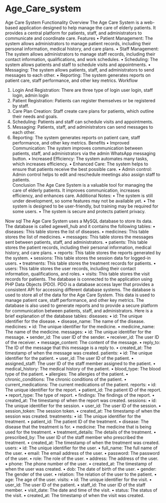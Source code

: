 # Age_Care_system
Age Care System Functionality
Overview
The Age Care System is a web-based application designed to help manage the care of elderly patients. It provides a central platform for patients, staff, and administrators to communicate and coordinate care.
Features
•	Patient Management: The system allows administrators to manage patient records, including their personal information, medical history, and care plans.
•	Staff Management: The system allows administrators to manage staff records, including their contact information, qualifications, and work schedules.
•	Scheduling: The system allows patients and staff to schedule visits and appointments.
•	Messaging: The system allows patients, staff, and administrators to send messages to each other.
•	Reporting: The system generates reports on patient care, staff performance, and other key metrics.
Workflow
1.	Login And Registration: There are three type of login user login, staff login, admin login
2.	Patient Registration: Patients can register themselves or be registered by staff.
3.	Care Plan Creation: Staff create care plans for patients, which outline their needs and goals.
4.	Scheduling: Patients and staff can schedule visits and appointments.
5.	Messaging: Patients, staff, and administrators can send messages to each other.
6.	Reporting: The system generates reports on patient care, staff performance, and other key metrics.
Benefits
•	Improved Communication: The system improves communication between patients, staff, and administrators via the admin WhatsApp messaging button.
•	Increased Efficiency: The system automates many tasks, which increases efficiency.
•	Enhanced Care: The system helps to ensure that patients receive the best possible care.
•	Admin control: Admin control helps to edit and reschedule meetings also assign staff to patients.  
Conclusion
The Age Care System is a valuable tool for managing the care of elderly patients. It improves communication, increases efficiency, and enhances care.
Additional Notes:
•	The system is still under development, so some features may not be available yet.
•	The system is designed to be user-friendly, but training may be required for some users.
•	The system is secure and protects patient privacy.

Now sql
The Age Care System uses a MySQL database to store its data. The database is called agewell_hub and it contains the following tables:
•	diseases: This table stores the list of diseases.
•	medicines: This table stores the list of medicines.
•	messages: This table stores the messages sent between patients, staff, and administrators.
•	patients: This table stores the patient records, including their personal information, medical history, and care plans.
•	reports: This table stores the reports generated by the system.
•	sessions: This table stores the session data for logged-in users.
•	treatments: This table stores the treatment records for patients.
•	users: This table stores the user records, including their contact information, qualifications, and roles.
•	visits: This table stores the visit records for patients.
The database is connected to the application using PHP Data Objects (PDO). PDO is a database access layer that provides a consistent API for accessing different database systems.
The database is used to store all of the data for the Age Care System. This data is used to manage patient care, staff performance, and other key metrics. The database is also used to generate reports and to provide a secure platform for communication between patients, staff, and administrators.
Here is a brief explanation of the database tables:
diseases:
•	id: The unique identifier for the disease.
•	disease_name: The name of the disease.
medicines:
•	id: The unique identifier for the medicine.
•	medicine_name: The name of the medicine.
messages:
•	id: The unique identifier for the message.
•	sender_id: The user ID of the sender.
•	receiver_id: The user ID of the receiver.
•	message_content: The content of the message.
•	reply_to: The ID of the message that this message is a reply to.
•	created_at: The timestamp of when the message was created.
patients:
•	id: The unique identifier for the patient.
•	user_id: The user ID of the patient.
•	assigned_staff: The user ID of the staff member assigned to the patient.
•	medical_history: The medical history of the patient.
•	blood_type: The blood type of the patient.
•	allergies: The allergies of the patient.
•	chronic_conditions: The chronic conditions of the patient.
•	current_medications: The current medications of the patient.
reports:
•	id: The unique identifier for the report.
•	patient_id: The patient ID of the report.
•	report_type: The type of report.
•	findings: The findings of the report.
•	created_at: The timestamp of when the report was created.
sessions:
•	id: The unique identifier for the session.
•	user_id: The user ID of the session.
•	session_token: The session token.
•	created_at: The timestamp of when the session was created.
treatments:
•	id: The unique identifier for the treatment.
•	patient_id: The patient ID of the treatment.
•	disease: The disease that the treatment is for.
•	medicine: The medicine that is being used for the treatment.
•	treatment_details: The details of the treatment.
•	prescribed_by: The user ID of the staff member who prescribed the treatment.
•	created_at: The timestamp of when the treatment was created.
users:
•	id: The unique identifier for the user.
•	full_name: The full name of the user.
•	email: The email address of the user.
•	password: The password of the user.
•	role: The role of the user.
•	address: The address of the user.
•	phone: The phone number of the user.
•	created_at: The timestamp of when the user was created.
•	dob: The date of birth of the user.
•	gender: The gender of the user.
•	relation: The relation of the user to the patient.
•	age: The age of the user.
visits:
•	id: The unique identifier for the visit.
•	user_id: The user ID of the patient.
•	staff_id: The user ID of the staff member.
•	visit_date: The date and time of the visit.
•	status: The status of the visit.
•	created_at: The timestamp of when the visit was created.

